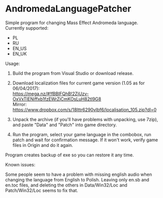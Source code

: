 # AndromedaLanguagePatcher
Simple program for changing Mass Effect Andromeda language.  
Currently supported:  
* PL
* RU
* EN_US
* EN_UK

Usage:  
1. Build the program from Visual Studio or download release.  
2. Download localization files for current game version (1.05 as for 06/04/2017):  
https://mega.nz/#!fBBlFQhB!2ZjUzv-OxVxTIENiffxb1fzEWrZjCmKOsLuH82tl9G8  
Mirror:  
https://www.dropbox.com/s/18lttr6290vlbf6/localisation_105.zip?dl=0  
  
3. Unpack the archive (if you'll have problems with unpacking, use 7zip), and paste "Data" and "Patch" into game directory.  
4. Run the program, select your game language in the combobox, run patch and wait for confirmation message. If it won't work, verify game files in Origin and do it again.  
  
Program creates backup of exe so you can restore it any time.  

Known issues:

Some people seem to have a problem with missing english audio when changing the language from English to Polish. Leaving only en.sb and en.toc files, and deleting the others in Data/Win32/Loc and Patch/Win32/Loc seems to fix that. 
